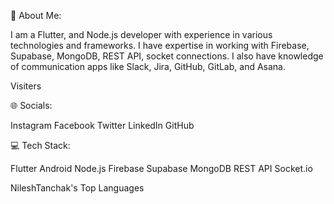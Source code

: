 
💫 About Me:

I am a Flutter, and Node.js developer with experience in various technologies and frameworks. I have expertise in working with Firebase, Supabase, MongoDB, REST API, socket connections. I also have knowledge of communication apps like Slack, Jira, GitHub, GitLab, and Asana.

Visiters

🌐 Socials:

Instagram Facebook Twitter LinkedIn GitHub

💻 Tech Stack:

Flutter Android Node.js Firebase Supabase MongoDB REST API Socket.io

NileshTanchak's Top Languages
